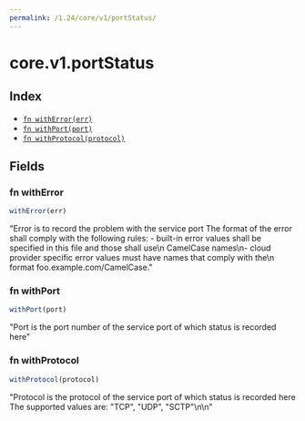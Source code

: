```yaml
---
permalink: /1.24/core/v1/portStatus/
---
```


# core.v1.portStatus



## Index

* [`fn withError(err)`](#fn-witherror)
* [`fn withPort(port)`](#fn-withport)
* [`fn withProtocol(protocol)`](#fn-withprotocol)

## Fields

### fn withError

```ts
withError(err)
```

"Error is to record the problem with the service port The format of the error shall comply with the following rules: - built-in error values shall be specified in this file and those shall use\n  CamelCase names\n- cloud provider specific error values must have names that comply with the\n  format foo.example.com/CamelCase."

### fn withPort

```ts
withPort(port)
```

"Port is the port number of the service port of which status is recorded here"

### fn withProtocol

```ts
withProtocol(protocol)
```

"Protocol is the protocol of the service port of which status is recorded here The supported values are: \"TCP\", \"UDP\", \"SCTP\"\n\n"